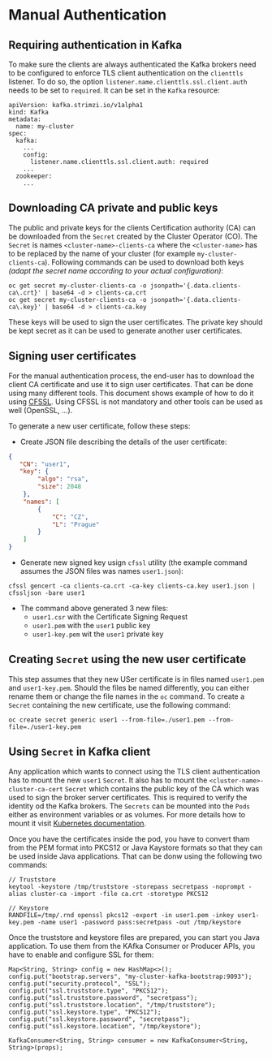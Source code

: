 # Manual Authentication

## Requiring authentication in Kafka

To make sure the clients are always authenticated the Kafka brokers need to be configured to enforce TLS client authentication on the `clienttls` listener.
To do so, the option `listener.name.clienttls.ssl.client.auth` needs to be set to `required`.
It can be set in the `Kafka` resource:

```
apiVersion: kafka.strimzi.io/v1alpha1
kind: Kafka
metadata:
  name: my-cluster
spec:
  kafka:
    ...
    config:
      listener.name.clienttls.ssl.client.auth: required
    ...
  zookeeper:
    ...
```

## Downloading CA private and public keys

The public and private keys for the clients Certification authority (CA) can be downloaded from the `Secret` created by the Cluster Operator (CO).
The `Secret` is names `<cluster-name>-clients-ca` where the `<cluster-name>` has to be replaced by the name of your cluster (for example `my-cluster-clients-ca`).
Following commands can be used to download both keys _(adapt the secret name according to your actual configuration)_:

```
oc get secret my-cluster-clients-ca -o jsonpath='{.data.clients-ca\.crt}' | base64 -d > clients-ca.crt
oc get secret my-cluster-clients-ca -o jsonpath='{.data.clients-ca\.key}' | base64 -d > clients-ca.key
```

These keys will be used to sign the user certificates.
The private key should be kept secret as it can be used to generate another user certificates.

## Signing user certificates

For the manual authentication process, the end-user has to download the client CA certificate and use it to sign user certificates.
That can be done using many different tools.
This document shows example of how to do it using [CFSSL](https://github.com/cloudflare/cfssl).
Using CFSSL is not mandatory and other tools can be used as well (OpenSSL, ...).

To generate a new user certificate, follow these steps:

* Create JSON file describing the details of the user certificate:
```json
{
   "CN": "user1",
   "key": {
        "algo": "rsa",
        "size": 2048
    },
    "names": [
        {
            "C": "CZ",
            "L": "Prague"
        }
    ]
}
```
* Generate new signed key usign `cfssl` utility (the example command assumes the JSON files was names `user1.json`):
```
cfssl gencert -ca clients-ca.crt -ca-key clients-ca.key user1.json | cfssljson -bare user1
```
* The command above generated 3 new files:
  * `user1.csr` with the Certificate Signing Request
  * `user1.pem` with the `user1` public key
  * `user1-key.pem` wit the `user1` private key
  
## Creating `Secret` using the new user certificate

This step assumes that they new USer certificate is in files named `user1.pem` and `user1-key.pem`.
Should the files be named differently, you can either rename them or change the file names in the `oc` command.
To create a `Secret` containing the new certificate, use the following command:

```
oc create secret generic user1 --from-file=./user1.pem --from-file=./user1-key.pem
```

## Using `Secret` in Kafka client

Any application which wants to connect using the TLS client authentication has to mount the new `user1` `Secret`.
It also has to mount the `<cluster-name>-cluster-ca-cert` `Secret` which contains the public key of the CA which was used to sign the broker server certificates.
This is required to verify the identity od the Kafka brokers.
The `Secrets` can be mounted into the `Pods` either as environment variables or as volumes.
For more details how to mount it visit [Kubernetes documentation](https://kubernetes.io/docs/tasks/inject-data-application/distribute-credentials-secure/).

Once you have the certificates inside the pod, you have to convert tham from the PEM format into PKCS12 or Java Kaystore formats so that they can be used inside Java applications.
That can be donw using the following two commands:

```
// Truststore
keytool -keystore /tmp/truststore -storepass secretpass -noprompt -alias cluster-ca -import -file ca.crt -storetype PKCS12

// Keystore
RANDFILE=/tmp/.rnd openssl pkcs12 -export -in user1.pem -inkey user1-key.pem -name user1 -password pass:secretpass -out /tmp/keystore
```  

Once the truststore and keystore files are prepared, you can start you Java application.
To use them from the KAfka Consumer or Producer APIs, you have to enable and configure SSL for them:

```
Map<String, String> config = new HashMap<>();
config.put("bootstrap.servers", "my-cluster-kafka-bootstrap:9093");
config.put("security.protocol", "SSL");
config.put("ssl.truststore.type", "PKCS12");
config.put("ssl.truststore.password", "secretpass");
config.put("ssl.truststore.location", "/tmp/truststore");
config.put("ssl.keystore.type", "PKCS12");
config.put("ssl.keystore.password", "secretpass");
config.put("ssl.keystore.location", "/tmp/keystore");

KafkaConsumer<String, String> consumer = new KafkaConsumer<String, String>(props);
```
 